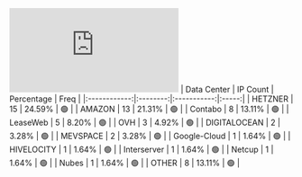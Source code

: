 ![Diagramm](https://github.com/obajay/StateSync-snapshots/blob/main/Projects/Oraichain/1/README.md)
| Data Center | IP Count | Percentage | Freq |
|:------------:|:--------:|:-----------:|:-----:|
| HETZNER | 15 | 24.59% | 🟢 |
| AMAZON | 13 | 21.31% | 🟢 |
| Contabo | 8 | 13.11% | 🟢 |
| LeaseWeb | 5 | 8.20% | 🟢 |
| OVH | 3 | 4.92% | 🟢 |
| DIGITALOCEAN | 2 | 3.28% | 🟢 |
| MEVSPACE | 2 | 3.28% | 🟢 |
| Google-Cloud | 1 | 1.64% | 🟢 |
| HIVELOCITY | 1 | 1.64% | 🟢 |
| Interserver | 1 | 1.64% | 🟢 |
| Netcup | 1 | 1.64% | 🟢 |
| Nubes | 1 | 1.64% | 🟢 |
| OTHER | 8 | 13.11% | 🟢 |